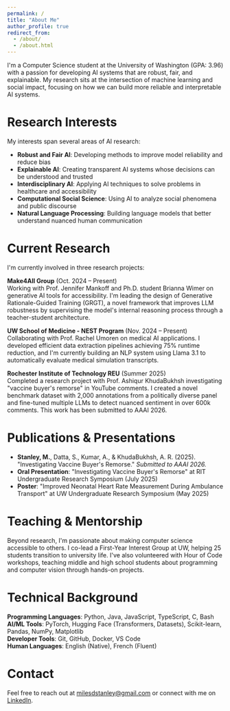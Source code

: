 ```yaml
---
permalink: /
title: "About Me"
author_profile: true
redirect_from: 
  - /about/
  - /about.html
---
```


I'm a Computer Science student at the University of Washington (GPA: 3.96) with a passion for developing AI systems that are robust, fair, and explainable. My research sits at the intersection of machine learning and social impact, focusing on how we can build more reliable and interpretable AI systems.

Research Interests
======
My interests span several areas of AI research:
- **Robust and Fair AI**: Developing methods to improve model reliability and reduce bias
- **Explainable AI**: Creating transparent AI systems whose decisions can be understood and trusted
- **Interdisciplinary AI**: Applying AI techniques to solve problems in healthcare and accessibility
- **Computational Social Science**: Using AI to analyze social phenomena and public discourse
- **Natural Language Processing**: Building language models that better understand nuanced human communication

Current Research
======
I'm currently involved in three research projects:

**Make4All Group** (Oct. 2024 – Present)  
Working with Prof. Jennifer Mankoff and Ph.D. student Brianna Wimer on generative AI tools for accessibility. I'm leading the design of Generative Rationale-Guided Training (GRGT), a novel framework that improves LLM robustness by supervising the model's internal reasoning process through a teacher-student architecture.

**UW School of Medicine - NEST Program** (Nov. 2024 – Present)  
Collaborating with Prof. Rachel Umoren on medical AI applications. I developed efficient data extraction pipelines achieving 75% runtime reduction, and I'm currently building an NLP system using Llama 3.1 to automatically evaluate medical simulation transcripts.

**Rochester Institute of Technology REU** (Summer 2025)  
Completed a research project with Prof. Ashiqur KhudaBukhsh investigating "vaccine buyer's remorse" in YouTube comments. I created a novel benchmark dataset with 2,000 annotations from a politically diverse panel and fine-tuned multiple LLMs to detect nuanced sentiment in over 600k comments. This work has been submitted to AAAI 2026.

Publications & Presentations
======
- **Stanley, M.**, Datta, S., Kumar, A., & KhudaBukhsh, A. R. (2025). "Investigating Vaccine Buyer's Remorse." *Submitted to AAAI 2026.*
- **Oral Presentation**: "Investigating Vaccine Buyer's Remorse" at RIT Undergraduate Research Symposium (July 2025)
- **Poster**: "Improved Neonatal Heart Rate Measurement During Ambulance Transport" at UW Undergraduate Research Symposium (May 2025)

Teaching & Mentorship
======
Beyond research, I'm passionate about making computer science accessible to others. I co-lead a First-Year Interest Group at UW, helping 25 students transition to university life. I've also volunteered with Hour of Code workshops, teaching middle and high school students about programming and computer vision through hands-on projects.

Technical Background
======
**Programming Languages**: Python, Java, JavaScript, TypeScript, C, Bash  
**AI/ML Tools**: PyTorch, Hugging Face (Transformers, Datasets), Scikit-learn, Pandas, NumPy, Matplotlib  
**Developer Tools**: Git, GitHub, Docker, VS Code  
**Human Languages**: English (Native), French (Fluent)

Contact
======
Feel free to reach out at [milesdstanley@gmail.com](mailto:milesdstanley@gmail.com) or connect with me on [LinkedIn](https://linkedin.com/in/miles-stanley).
